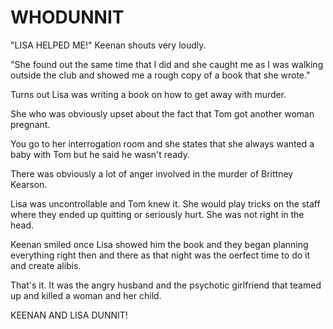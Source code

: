 # WHODUNNIT

"LISA HELPED ME!" Keenan shouts very loudly.

"She found out the same time that I did and she caught me as I was walking outside the club and showed me a rough copy of a book that she wrote."

Turns out Lisa was writing a book on how to get away with murder. 

She who was obviously upset about the fact that Tom got another woman pregnant.

You go to her interrogation room and she states that she always wanted a baby with Tom but he said he wasn't ready. 

There was obviously a lot of anger involved in the murder of Brittney Kearson. 

Lisa was uncontrollable and Tom knew it. She would play tricks on the staff where they ended up quitting or seriously hurt. She was not right in the head.

Keenan smiled once Lisa showed him the book and they began planning everything right then and there as that night was the oerfect time to do it and create alibis. 

That's it. It was the angry husband and the psychotic girlfriend that teamed up and killed a woman and her child. 

KEENAN AND LISA DUNNIT! 